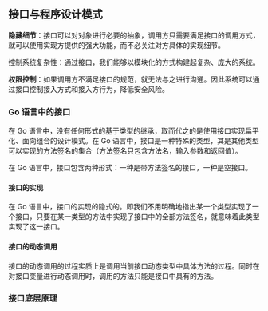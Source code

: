 接口与程序设计模式
-----------------------------

**隐藏细节**：接口可以对对象进行必要的抽象，调用方只需要满足接口的调用方式，就可以使用实现方提供的强大功能，而不必关注对方具体的实现细节。

控制系统复杂性：通过接口，我们能够以模块化的方式构建起复杂、庞大的系统。

**权限控制**：如果调用方不满足接口的规范，就无法与之进行沟通。因此系统可以通过接口控制接入方式和接入方行为，降低安全风险。



### Go 语言中的接口

在 Go 语言中，没有任何形式的基于类型的继承，取而代之的是使用接口实现扁平化、面向组合的设计模式。在 Go 语言中，接口是一种特殊的类型，其是其他类型可以实现的方法签名的集合（方法签名只包含方法名，输入参数和返回值）。

在 Go 语言中，接口包含两种形式：一种是带方法签名的接口，一种是空接口。



#### 接口的实现

在 Go 语言中，接口的实现的隐式的。即我们不用明确地指出某一个类型实现了一个接口，只要在某一类型的方法中实现了接口中的全部方法签名，就意味着此类型实现了这一接口。



#### 接口的动态调用

接口的动态调用的过程实质上是调用当前接口动态类型中具体方法的过程。同时在对接口变量进行动态调用时，调用的方法只能是接口中具有的方法。



### 接口底层原理

